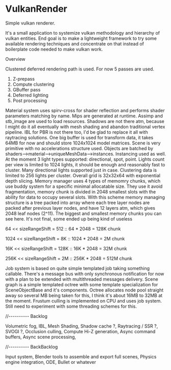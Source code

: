 # VulkanRender
Simple vulkan renderer.

It's a small application to systemize vulkan methodology and hierarchy of vulkan entities.
End goal is to make a lightweight framework to try some available rendering techniques
and concentrate on that instead of boilerplate code needed to make vulkan work.

Overview

Clustered deferred rendering path is used. For now 5 passes are used.

  1. Z-prepass
  2. Compute clustering
  3. GBuffer pass
  4. Deferred lighting
  5. Post processing

Material system uses spirv-cross for shader reflection and performs shader parameters matching by name.
Mips are generated at runtime. Assimp and stb_image are used to load resources. Shadows are not there atm,
because I might do it all eventually with mesh shading and abandon traditional vertex pipeline. IBL for PBR
is not there too, I'd be glad to replace it all with raytracing solutions. One big buffer is used for
transform data, it takes 64MB for now and should store 1024x1024 model matrices. Scene is very primitive 
with no accelerations structure used. Objects are batched by shaders-->material-->uniqueMeshData-->instances.
Instancing used as well. At the moment 3 light types supported: directional, spot, point. Lights count per
view is limited to 1024 lights, it should be enough and reasonably fast to cluster. Many directional lights 
supported just in case. Clustering data is limited to 256 lights per cluster. Overall grid is 32x32x64 with
exponential depth slicing. Memory manager uses 4 types of memomry chunks, which use buddy system for a specific
minimal allocatable size. They use it avoid fragmentation, memory chunk is divided in 2048 smallest slots
with the ability for data to occupy several slots. With this scheme memory managing structure is a tree packed
into array where each tree layer nodes are packed after previous layer nodes, and have 12 layers atm, which gives
2048 leaf nodes (2^11). The biggest and smallest memory chunks you can see here. It's not final, some ended up
being kind of useless

64 << sizeRangeShift = 512          :: 64 * 2048     = 128K chunk

1024 << sizeRangeShift = 8K         :: 1024 * 2048   = 2M chunk

16K << sizeRangeShift = 128K        :: 16K * 2048    = 32M chunk

256K << sizeRangeShift = 2M         :: 256K * 2048   = 512M chunk

Job system is based on quite simple templated job taking something callable. There's a message bus with only synchronous
notification for now with a plan to be extended with multithreaded messages delivery.
Scene graph is a simple templated octree with some template specialization for SceneObjectBase and it's components.
Octree allocates node pool straight away so several MB being taken for this, I think it's about 16MB to 32MB at the moment.
Frustum culling is implemented on CPU and uses job system. Still need to experiment with some threading schemes for this.


//---------- Backlog


  Volumetric fog,
  IBL,
  Mesh Shading,
  Shadow cache ?,
  Raytracing / SSR ?,
  SVOGI ?,
  Occlusion culling,
  Compute Hi-Z generation,
  Async command buffers,
  Async scene processing,


//---------- BackBacklog


  Input system,
  Blender tools to assemble and export full scenes,
  Physics engine integration, ODE, Bullet or whatever

